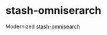 # stash-omniserarch
Modernized [stash-omnisearch](https://github.com/hozaywut/stash-omnisearch/tree/main)